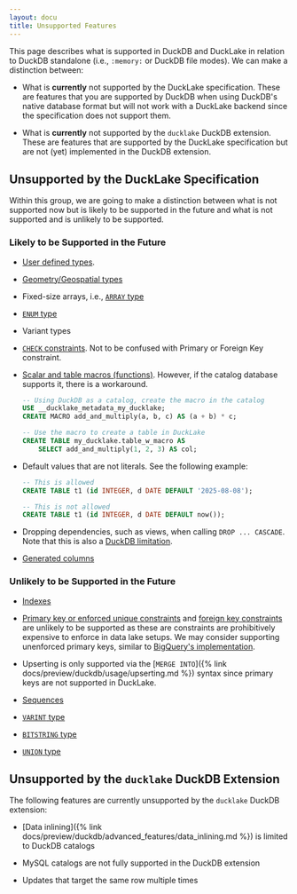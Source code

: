 ```yaml
---
layout: docu
title: Unsupported Features
---
```


This page describes what is supported in DuckDB and DuckLake in relation to DuckDB standalone (i.e., `:memory:` or DuckDB file modes). We can make a distinction between:

- What is **currently** not supported by the DuckLake specification. These are features that you are supported by DuckDB when using DuckDB's native database format but will not work with a DuckLake backend since the specification does not support them.

- What is **currently** not supported by the `ducklake` DuckDB extension. These are features that are supported by the DuckLake specification but are not (yet) implemented in the DuckDB extension.

## Unsupported by the DuckLake Specification

Within this group, we are going to make a distinction between what is not supported now but is likely to be supported in the future and what is not supported and is unlikely to be supported.

### Likely to be Supported in the Future

- [User defined types](https://duckdb.org/docs/stable/sql/statements/create_type).

- [Geometry/Geospatial types](https://duckdb.org/docs/stable/core_extensions/spatial/overview)

- Fixed-size arrays, i.e., [`ARRAY` type](https://duckdb.org/docs/stable/sql/data_types/array)

- [`ENUM` type](https://duckdb.org/docs/stable/sql/data_types/enum)

- Variant types

- [`CHECK` constraints](https://duckdb.org/docs/stable/sql/constraints#check-constraint). Not to be confused with Primary or Foreign Key constraint.

- [Scalar and table macros (functions)](https://duckdb.org/docs/stable/sql/statements/create_macro#examples). However, if the catalog database supports it, there is a workaround.

  ```sql
  -- Using DuckDB as a catalog, create the macro in the catalog
  USE __ducklake_metadata_my_ducklake;
  CREATE MACRO add_and_multiply(a, b, c) AS (a + b) * c;

  -- Use the macro to create a table in DuckLake
  CREATE TABLE my_ducklake.table_w_macro AS
      SELECT add_and_multiply(1, 2, 3) AS col;
  ```

- Default values that are not literals. See the following example:

  ```sql
  -- This is allowed
  CREATE TABLE t1 (id INTEGER, d DATE DEFAULT '2025-08-08');

  -- This is not allowed
  CREATE TABLE t1 (id INTEGER, d DATE DEFAULT now());
  ```

- Dropping dependencies, such as views, when calling `DROP ... CASCADE`. Note that this is also a [DuckDB limitation](https://duckdb.org/docs/stable/sql/statements/drop#dependencies-on-views).

- [Generated columns](https://duckdb.org/docs/stable/sql/statements/create_table#generated-columns)

### Unlikely to be Supported in the Future

- [Indexes](https://duckdb.org/docs/stable/sql/indexes)

- [Primary key or enforced unique constraints](https://duckdb.org/docs/stable/sql/constraints#primary-key-and-unique-constraint) and [foreign key constraints](https://duckdb.org/docs/stable/sql/constraints#foreign-keys) are unlikely to be supported as these are constraints are prohibitively expensive to enforce in data lake setups. We may consider supporting unenforced primary keys, similar to [BigQuery's implementation](https://cloud.google.com/bigquery/docs/primary-foreign-keys).

- Upserting is only supported via the [`MERGE INTO`]({% link docs/preview/duckdb/usage/upserting.md %}) syntax since primary keys are not supported in DuckLake.

- [Sequences](https://duckdb.org/docs/stable/sql/statements/create_sequence)

- [`VARINT` type](https://duckdb.org/docs/stable/sql/data_types/numeric#variable-integer)

- [`BITSTRING` type](https://duckdb.org/docs/stable/sql/data_types/bitstring)

- [`UNION` type](https://duckdb.org/docs/stable/sql/data_types/union)

## Unsupported by the `ducklake` DuckDB Extension

The following features are currently unsupported by the `ducklake` DuckDB extension:

- [Data inlining]({% link docs/preview/duckdb/advanced_features/data_inlining.md %}) is limited to DuckDB catalogs

- MySQL catalogs are not fully supported in the DuckDB extension

- Updates that target the same row multiple times

